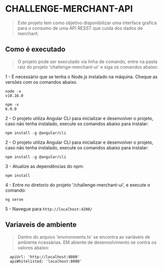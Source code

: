 
# CHALLENGE-MERCHANT-API

> Este projeto tem como objetivo disponibilizar uma interface grafica para o consumo de uma API RESST que cuida dos dados de merchant.

## Como é executado

>O projeto pode ser executado via linha de comando, entre na pasta raiz do projeto 'challenge-merchant-ui'
e siga os comandos abaixo:

1 - É necessário que se tenha o Node.js instalado na máquina.
Cheque as versões com os comandos abaixo.
```
node -v
v10.16.0

npm -v
6.9.0
```


2 - O projeto utiliza Angular CLI para inicializar e desenvolver o projeto,
caso não tenha instalado, execute os comandos abaixo para instalar:
```
npm install -g @angular/cli
```

2 - O projeto utiliza Angular CLI para inicializar e desenvolver o projeto,
caso não tenha instalado, execute os comandos abaixo para instalar:
```
npm install -g @angular/cli
```

3 - Atualize as dependências do npm:
```
npm install
```

4 - Entre no diretorio do projeto '/challenge-merchant-ui', e execute o comando:
```
ng serve
```

5 - Navegue para `http://localhost:4200/`


## Variaveis de ambiente

> Dentro do arquivo 'environments.ts' se encontra as variáveis de ambiente ncessárias.
> EM abiente de desenvolvimento se contra os valores abaixo:
```
  apiUrl: 'http://localhost:8080'
  apiWhitelisted: 'localhost:8080'
```
